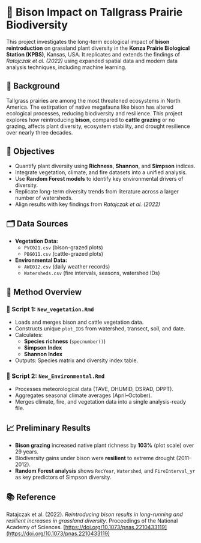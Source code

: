 # 🦬 Bison Impact on Tallgrass Prairie Biodiversity

This project investigates the long-term ecological impact of **bison reintroduction** on grassland plant diversity in the **Konza Prairie Biological Station (KPBS)**, Kansas, USA. It replicates and extends the findings of *Ratajczak et al. (2022)* using expanded spatial data and modern data analysis techniques, including machine learning.

## 📌 Background

Tallgrass prairies are among the most threatened ecosystems in North America. The extirpation of native megafauna like bison has altered ecological processes, reducing biodiversity and resilience. This project explores how reintroducing **bison**, compared to **cattle grazing** or no grazing, affects plant diversity, ecosystem stability, and drought resilience over nearly three decades.

## 🧪 Objectives

- Quantify plant diversity using **Richness**, **Shannon**, and **Simpson** indices.
- Integrate vegetation, climate, and fire datasets into a unified analysis.
- Use **Random Forest models** to identify key environmental drivers of diversity.
- Replicate long-term diversity trends from literature across a larger number of watersheds.
- Align results with key findings from *Ratajczak et al. (2022)*

## 🗂️ Data Sources

- **Vegetation Data:**
  - `PVC021.csv` (bison-grazed plots)
  - `PBG011.csv` (cattle-grazed plots)
- **Environmental Data:**
  - `AWE012.csv` (daily weather records)
  - `Watersheds.csv` (fire intervals, seasons, watershed IDs)

## 🧠 Method Overview

### 🔹 Script 1: `New_vegetation.Rmd`
- Loads and merges bison and cattle vegetation data.
- Constructs unique `plot_ID`s from watershed, transect, soil, and date.
- Calculates:
  - **Species richness** (`specnumber()`)
  - **Simpson Index**
  - **Shannon Index**
- Outputs: Species matrix and diversity index table.

### 🔹 Script 2: `New_Environmental.Rmd`
- Processes meteorological data (TAVE, DHUMID, DSRAD, DPPT).
- Aggregates seasonal climate averages (April–October).
- Merges climate, fire, and vegetation data into a single analysis-ready file.

## 📈 Preliminary Results

- **Bison grazing** increased native plant richness by **103%** (plot scale) over 29 years.
- Biodiversity gains under bison were **resilient** to extreme drought (2011–2012).
- **Random Forest analysis** shows `RecYear`, `Watershed`, and `FireInterval_yr` as key predictors of Simpson diversity.

## 📚 Reference

Ratajczak et al. (2022). *Reintroducing bison results in long-running and resilient increases in grassland diversity*. Proceedings of the National Academy of Sciences. [https://doi.org/10.1073/pnas.2210433119](https://doi.org/10.1073/pnas.2210433119)
